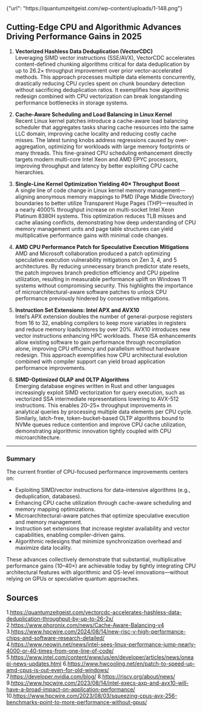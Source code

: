 <yapp class="image">
{"url": "https://quantumzeitgeist.com/wp-content/uploads/1-148.png"}
</yapp>

## Cutting-Edge CPU and Algorithmic Advances Driving Performance Gains in 2025

1. **Vectorized Hashless Data Deduplication (VectorCDC)**  
   Leveraging SIMD vector instructions (SSE/AVX), VectorCDC accelerates content-defined chunking algorithms critical for data deduplication by up to 26.2× throughput improvement over prior vector-accelerated methods. This approach processes multiple data elements concurrently, drastically reducing CPU cycles spent on chunk boundary detection without sacrificing deduplication ratios. It exemplifies how algorithmic redesign combined with CPU vectorization can break longstanding performance bottlenecks in storage systems.

2. **Cache-Aware Scheduling and Load Balancing in Linux Kernel**  
   Recent Linux kernel patches introduce a cache-aware load balancing scheduler that aggregates tasks sharing cache resources into the same LLC domain, improving cache locality and reducing costly cache misses. The latest tuning knobs address regressions caused by over-aggregation, optimizing for workloads with large memory footprints or many threads. This fine-grained CPU scheduling enhancement directly targets modern multi-core Intel Xeon and AMD EPYC processors, improving throughput and latency by better exploiting CPU cache hierarchies.

3. **Single-Line Kernel Optimization Yielding 40× Throughput Boost**  
   A single line of code change in Linux kernel memory management—aligning anonymous memory mappings to PMD (Page Middle Directory) boundaries to better utilize Transparent Huge Pages (THP)—resulted in a nearly 4000% throughput increase on multi-socket Intel Xeon Platinum 8380H systems. This optimization reduces TLB misses and cache aliasing conflicts, demonstrating how deep understanding of CPU memory management units and page table structures can yield multiplicative performance gains with minimal code changes.

4. **AMD CPU Performance Patch for Speculative Execution Mitigations**  
   AMD and Microsoft collaboration produced a patch optimizing speculative execution vulnerability mitigations on Zen 3, 4, and 5 architectures. By reducing unnecessary branch predictor state resets, the patch improves branch prediction efficiency and CPU pipeline utilization, resulting in measurable performance uplift on Windows 11 systems without compromising security. This highlights the importance of microarchitectural-aware software patches to unlock CPU performance previously hindered by conservative mitigations.

5. **Instruction Set Extensions: Intel APX and AVX10**  
   Intel’s APX extension doubles the number of general-purpose registers from 16 to 32, enabling compilers to keep more variables in registers and reduce memory loads/stores by over 20%. AVX10 introduces new vector instructions enhancing HPC workloads. These ISA enhancements allow existing software to gain performance through recompilation alone, improving CPU efficiency and parallelism without hardware redesign. This approach exemplifies how CPU architectural evolution combined with compiler support can yield broad application performance improvements.

6. **SIMD-Optimized OLAP and OLTP Algorithms**  
   Emerging database engines written in Rust and other languages increasingly exploit SIMD vectorization for query execution, such as vectorized SSA intermediate representations lowering to AVX-512 instructions. This enables 20–25× throughput improvements in analytical queries by processing multiple data elements per CPU cycle. Similarly, latch-free, token-bucket-based OLTP algorithms bound to NVMe queues reduce contention and improve CPU cache utilization, demonstrating algorithmic innovation tightly coupled with CPU microarchitecture.

---

### Summary  
The current frontier of CPU-focused performance improvements centers on:  
- Exploiting SIMD/vector instructions for data-intensive algorithms (e.g., deduplication, databases).  
- Enhancing CPU cache utilization through cache-aware scheduling and memory mapping optimizations.  
- Microarchitectural-aware patches that optimize speculative execution and memory management.  
- Instruction set extensions that increase register availability and vector capabilities, enabling compiler-driven gains.  
- Algorithmic redesigns that minimize synchronization overhead and maximize data locality.

These advances collectively demonstrate that substantial, multiplicative performance gains (10–40×) are achievable today by tightly integrating CPU architectural features with algorithmic and OS-level innovations—without relying on GPUs or speculative quantum approaches.

## Sources

1.https://quantumzeitgeist.com/vectorcdc-accelerates-hashless-data-deduplication-throughput-by-up-to-26-2x/
2.https://www.phoronix.com/news/Cache-Aware-Balancing-v4
3.https://www.hpcwire.com/2024/08/14/new-risc-v-high-performance-chips-and-software-research-detailed/
4.https://www.neowin.net/news/intel-sees-linux-performance-jump-nearly-4000-or-40-times-from-one-line-of-code/
5.https://www.intel.com/content/www/us/en/developer/articles/news/oneapi-news-updates.html
6.https://www.hwcooling.net/en/patch-to-speed-up-amd-cpus-is-out-even-for-old-windows/
7.https://developer.nvidia.com/blog/
8.https://riscv.org/about/news/
9.https://www.hpcwire.com/2023/08/14/intel-execs-axp-and-avx10-will-have-a-broad-impact-on-application-performance/
10.https://www.hpcwire.com/2023/08/03/squeezing-cpus-avx-256-benchmarks-point-to-more-performance-without-gpus/
